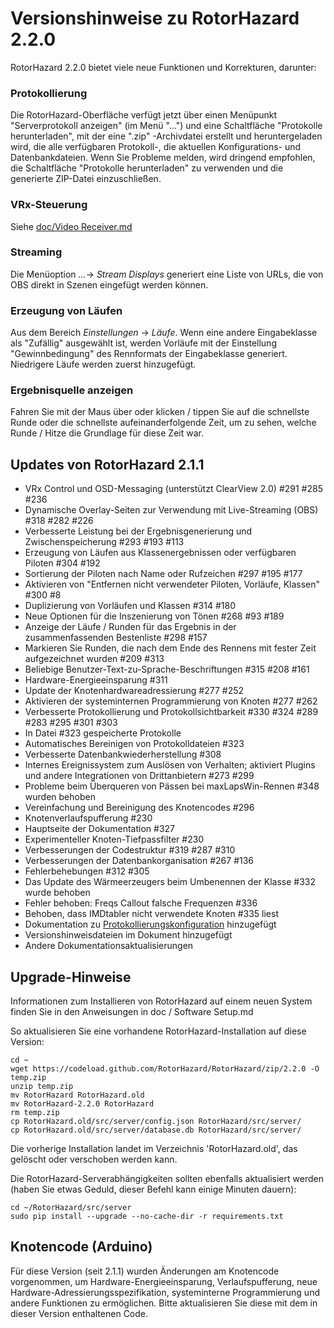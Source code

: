# Versionshinweise zu RotorHazard 2.2.0

RotorHazard 2.2.0 bietet viele neue Funktionen und Korrekturen, darunter:

### Protokollierung

Die RotorHazard-Oberfläche verfügt jetzt über einen Menüpunkt "Serverprotokoll anzeigen" (im Menü "...") und eine Schaltfläche "Protokolle herunterladen", mit der eine ".zip" -Archivdatei erstellt und heruntergeladen wird, die alle verfügbaren Protokoll-, die aktuellen Konfigurations- und Datenbankdateien. Wenn Sie Probleme melden, wird dringend empfohlen, die Schaltfläche "Protokolle herunterladen" zu verwenden und die generierte ZIP-Datei einzuschließen.

### VRx-Steuerung

Siehe [doc/Video Receiver.md](doc/de-Video%20Receiver.md)

### Streaming

Die Menüoption _..._-> _Stream Displays_ generiert eine Liste von URLs, die von OBS direkt in Szenen eingefügt werden können.

### Erzeugung von Läufen

Aus dem Bereich _Einstellungen_ -> _Läufe_. Wenn eine andere Eingabeklasse als "Zufällig" ausgewählt ist, werden Vorläufe mit der Einstellung "Gewinnbedingung" des Rennformats der Eingabeklasse generiert. Niedrigere Läufe werden zuerst hinzugefügt.

### Ergebnisquelle anzeigen

Fahren Sie mit der Maus über oder klicken / tippen Sie auf die schnellste Runde oder die schnellste aufeinanderfolgende Zeit, um zu sehen, welche Runde / Hitze die Grundlage für diese Zeit war.

## Updates von RotorHazard 2.1.1

* VRx Control und OSD-Messaging (unterstützt ClearView 2.0) #291 #285 #236
* Dynamische Overlay-Seiten zur Verwendung mit Live-Streaming (OBS) #318 #282 #226
* Verbesserte Leistung bei der Ergebnisgenerierung und Zwischenspeicherung #293 #193 #113
* Erzeugung von Läufen aus Klassenergebnissen oder verfügbaren Piloten #304 #192
* Sortierung der Piloten nach Name oder Rufzeichen #297 #195 #177
* Aktivieren von "Entfernen nicht verwendeter Piloten, Vorläufe, Klassen" #300 #8
* Duplizierung von Vorläufen und Klassen #314 #180
* Neue Optionen für die Inszenierung von Tönen #268 #93 #189
* Anzeige der Läufe / Runden für das Ergebnis in der zusammenfassenden Bestenliste #298 #157
* Markieren Sie Runden, die nach dem Ende des Rennens mit fester Zeit aufgezeichnet wurden #209 #313
* Beliebige Benutzer-Text-zu-Sprache-Beschriftungen #315 #208 #161
* Hardware-Energieeinsparung #311
* Update der Knotenhardwareadressierung #277 #252
* Aktivieren der systeminternen Programmierung von Knoten #277 #262
* Verbesserte Protokollierung und Protokollsichtbarkeit #330 #324 #289 #283 #295 #301 #303
* In Datei #323 gespeicherte Protokolle
* Automatisches Bereinigen von Protokolldateien #323
* Verbesserte Datenbankwiederherstellung #308
* Internes Ereignissystem zum Auslösen von Verhalten; aktiviert Plugins und andere Integrationen von Drittanbietern #273 #299
* Probleme beim Überqueren von Pässen bei maxLapsWin-Rennen #348 wurden behoben
* Vereinfachung und Bereinigung des Knotencodes #296
* Knotenverlaufspufferung #230
* Hauptseite der Dokumentation #327
* Experimenteller Knoten-Tiefpassfilter #230
* Verbesserungen der Codestruktur #319 #287 #310
* Verbesserungen der Datenbankorganisation #267 #136
* Fehlerbehebungen #312 #305
* Das Update des Wärmeerzeugers beim Umbenennen der Klasse #332 wurde behoben
* Fehler behoben: Freqs Callout falsche Frequenzen #336
* Behoben, dass IMDtabler nicht verwendete Knoten #335 liest
* Dokumentation zu [Protokollierungskonfiguration](https://github.com/RotorHazard/RotorHazard/blob/master/doc/de-Software%20Setup.md#logging) hinzugefügt
* Versionshinweisdateien im Dokument hinzugefügt
* Andere Dokumentationsaktualisierungen

## Upgrade-Hinweise

Informationen zum Installieren von RotorHazard auf einem neuen System finden Sie in den Anweisungen in doc / Software Setup.md

So aktualisieren Sie eine vorhandene RotorHazard-Installation auf diese Version:

```
cd ~
wget https://codeload.github.com/RotorHazard/RotorHazard/zip/2.2.0 -O temp.zip
unzip temp.zip
mv RotorHazard RotorHazard.old
mv RotorHazard-2.2.0 RotorHazard
rm temp.zip
cp RotorHazard.old/src/server/config.json RotorHazard/src/server/
cp RotorHazard.old/src/server/database.db RotorHazard/src/server/
```

Die vorherige Installation landet im Verzeichnis 'RotorHazard.old', das gelöscht oder verschoben werden kann.

Die RotorHazard-Serverabhängigkeiten sollten ebenfalls aktualisiert werden (haben Sie etwas Geduld, dieser Befehl kann einige Minuten dauern):

```
cd ~/RotorHazard/src/server
sudo pip install --upgrade --no-cache-dir -r requirements.txt
```

## Knotencode (Arduino)

Für diese Version (seit 2.1.1) wurden Änderungen am Knotencode vorgenommen, um Hardware-Energieeinsparung, Verlaufspufferung, neue Hardware-Adressierungsspezifikation, systeminterne Programmierung und andere Funktionen zu ermöglichen. Bitte aktualisieren Sie diese mit dem in dieser Version enthaltenen Code.
